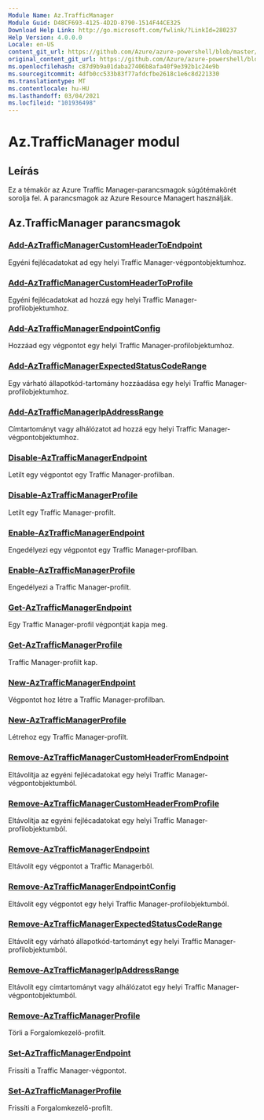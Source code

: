 ```yaml
---
Module Name: Az.TrafficManager
Module Guid: D48CF693-4125-4D2D-8790-1514F44CE325
Download Help Link: http://go.microsoft.com/fwlink/?LinkId=280237
Help Version: 4.0.0.0
Locale: en-US
content_git_url: https://github.com/Azure/azure-powershell/blob/master/src/TrafficManager/TrafficManager/help/Az.TrafficManager.md
original_content_git_url: https://github.com/Azure/azure-powershell/blob/master/src/TrafficManager/TrafficManager/help/Az.TrafficManager.md
ms.openlocfilehash: c87d9b9a01daba27406b8afa40f9e392b1c24e9b
ms.sourcegitcommit: 4dfb0cc533b83f77afdcfbe2618c1e6c8d221330
ms.translationtype: MT
ms.contentlocale: hu-HU
ms.lasthandoff: 03/04/2021
ms.locfileid: "101936498"
---
```

# Az.TrafficManager modul
## Leírás
Ez a témakör az Azure Traffic Manager-parancsmagok súgótémakörét sorolja fel. A parancsmagok az Azure Resource Managert használják.

## Az.TrafficManager parancsmagok
### [Add-AzTrafficManagerCustomHeaderToEndpoint](Add-AzTrafficManagerCustomHeaderToEndpoint.md)
Egyéni fejlécadatokat ad egy helyi Traffic Manager-végpontobjektumhoz.

### [Add-AzTrafficManagerCustomHeaderToProfile](Add-AzTrafficManagerCustomHeaderToProfile.md)
Egyéni fejlécadatokat ad hozzá egy helyi Traffic Manager-profilobjektumhoz.

### [Add-AzTrafficManagerEndpointConfig](Add-AzTrafficManagerEndpointConfig.md)
Hozzáad egy végpontot egy helyi Traffic Manager-profilobjektumhoz.

### [Add-AzTrafficManagerExpectedStatusCodeRange](Add-AzTrafficManagerExpectedStatusCodeRange.md)
Egy várható állapotkód-tartomány hozzáadása egy helyi Traffic Manager-profilobjektumhoz.

### [Add-AzTrafficManagerIpAddressRange](Add-AzTrafficManagerIpAddressRange.md)
Címtartományt vagy alhálózatot ad hozzá egy helyi Traffic Manager-végpontobjektumhoz.

### [Disable-AzTrafficManagerEndpoint](Disable-AzTrafficManagerEndpoint.md)
Letilt egy végpontot egy Traffic Manager-profilban.

### [Disable-AzTrafficManagerProfile](Disable-AzTrafficManagerProfile.md)
Letilt egy Traffic Manager-profilt.

### [Enable-AzTrafficManagerEndpoint](Enable-AzTrafficManagerEndpoint.md)
Engedélyezi egy végpontot egy Traffic Manager-profilban.

### [Enable-AzTrafficManagerProfile](Enable-AzTrafficManagerProfile.md)
Engedélyezi a Traffic Manager-profilt.

### [Get-AzTrafficManagerEndpoint](Get-AzTrafficManagerEndpoint.md)
Egy Traffic Manager-profil végpontját kapja meg.

### [Get-AzTrafficManagerProfile](Get-AzTrafficManagerProfile.md)
Traffic Manager-profilt kap.

### [New-AzTrafficManagerEndpoint](New-AzTrafficManagerEndpoint.md)
Végpontot hoz létre a Traffic Manager-profilban.

### [New-AzTrafficManagerProfile](New-AzTrafficManagerProfile.md)
Létrehoz egy Traffic Manager-profilt.

### [Remove-AzTrafficManagerCustomHeaderFromEndpoint](Remove-AzTrafficManagerCustomHeaderFromEndpoint.md)
Eltávolítja az egyéni fejlécadatokat egy helyi Traffic Manager-végpontobjektumból.

### [Remove-AzTrafficManagerCustomHeaderFromProfile](Remove-AzTrafficManagerCustomHeaderFromProfile.md)
Eltávolítja az egyéni fejlécadatokat egy helyi Traffic Manager-profilobjektumból.

### [Remove-AzTrafficManagerEndpoint](Remove-AzTrafficManagerEndpoint.md)
Eltávolít egy végpontot a Traffic Managerből.

### [Remove-AzTrafficManagerEndpointConfig](Remove-AzTrafficManagerEndpointConfig.md)
Eltávolít egy végpontot egy helyi Traffic Manager-profilobjektumból.

### [Remove-AzTrafficManagerExpectedStatusCodeRange](Remove-AzTrafficManagerExpectedStatusCodeRange.md)
Eltávolít egy várható állapotkód-tartományt egy helyi Traffic Manager-profilobjektumból.

### [Remove-AzTrafficManagerIpAddressRange](Remove-AzTrafficManagerIpAddressRange.md)
Eltávolít egy címtartományt vagy alhálózatot egy helyi Traffic Manager-végpontobjektumból.

### [Remove-AzTrafficManagerProfile](Remove-AzTrafficManagerProfile.md)
Törli a Forgalomkezelő-profilt.

### [Set-AzTrafficManagerEndpoint](Set-AzTrafficManagerEndpoint.md)
Frissíti a Traffic Manager-végpontot.

### [Set-AzTrafficManagerProfile](Set-AzTrafficManagerProfile.md)
Frissíti a Forgalomkezelő-profilt.

